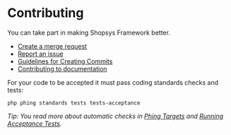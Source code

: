 # Contributing

You can take part in making Shopsys Framework better.

* [Create a merge request](https://git.shopsys-framework.com/shopsys/shopsys-framework/merge_requests/new)
* [Report an issue](https://git.shopsys-framework.com/shopsys/shopsys-framework/issues/new)
* [Guidelines for Creating Commits](docs/contributing/guidelines-for-creating-commits.md)
* [Contributing to documentation](docs/contributing/contributing-to-documentation.md)

For your code to be accepted it must pass coding standards checks and tests:
```
php phing standards tests tests-acceptance
```

*Tip: You read more about automatic checks in [Phing Targets](docs/introduction/phing-targets.md) and [Running Acceptance Tests](docs/introduction/running-acceptance-tests.md).*
